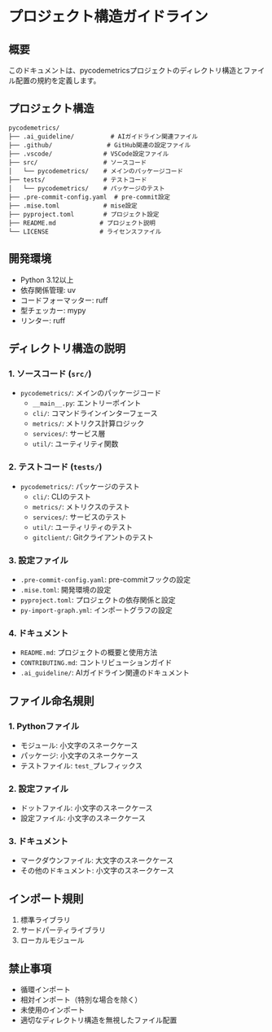 # プロジェクト構造ガイドライン

## 概要
このドキュメントは、pycodemetricsプロジェクトのディレクトリ構造とファイル配置の規約を定義します。

## プロジェクト構造
```
pycodemetrics/
├── .ai_guideline/          # AIガイドライン関連ファイル
├── .github/               # GitHub関連の設定ファイル
├── .vscode/              # VSCode設定ファイル
├── src/                  # ソースコード
│   └── pycodemetrics/    # メインのパッケージコード
├── tests/                # テストコード
│   └── pycodemetrics/    # パッケージのテスト
├── .pre-commit-config.yaml  # pre-commit設定
├── .mise.toml            # mise設定
├── pyproject.toml        # プロジェクト設定
├── README.md            # プロジェクト説明
└── LICENSE              # ライセンスファイル
```

## 開発環境
- Python 3.12以上
- 依存関係管理: uv
- コードフォーマッター: ruff
- 型チェッカー: mypy
- リンター: ruff

## ディレクトリ構造の説明

### 1. ソースコード (`src/`)
- `pycodemetrics/`: メインのパッケージコード
  - `__main__.py`: エントリーポイント
  - `cli/`: コマンドラインインターフェース
  - `metrics/`: メトリクス計算ロジック
  - `services/`: サービス層
  - `util/`: ユーティリティ関数

### 2. テストコード (`tests/`)
- `pycodemetrics/`: パッケージのテスト
  - `cli/`: CLIのテスト
  - `metrics/`: メトリクスのテスト
  - `services/`: サービスのテスト
  - `util/`: ユーティリティのテスト
  - `gitclient/`: Gitクライアントのテスト

### 3. 設定ファイル
- `.pre-commit-config.yaml`: pre-commitフックの設定
- `.mise.toml`: 開発環境の設定
- `pyproject.toml`: プロジェクトの依存関係と設定
- `py-import-graph.yml`: インポートグラフの設定

### 4. ドキュメント
- `README.md`: プロジェクトの概要と使用方法
- `CONTRIBUTING.md`: コントリビューションガイド
- `.ai_guideline/`: AIガイドライン関連のドキュメント

## ファイル命名規則

### 1. Pythonファイル
- モジュール: 小文字のスネークケース
- パッケージ: 小文字のスネークケース
- テストファイル: `test_`プレフィックス

### 2. 設定ファイル
- ドットファイル: 小文字のスネークケース
- 設定ファイル: 小文字のスネークケース

### 3. ドキュメント
- マークダウンファイル: 大文字のスネークケース
- その他のドキュメント: 小文字のスネークケース

## インポート規則
1. 標準ライブラリ
2. サードパーティライブラリ
3. ローカルモジュール

## 禁止事項
- 循環インポート
- 相対インポート（特別な場合を除く）
- 未使用のインポート
- 適切なディレクトリ構造を無視したファイル配置
